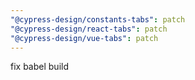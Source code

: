 ```yaml
---
"@cypress-design/constants-tabs": patch
"@cypress-design/react-tabs": patch
"@cypress-design/vue-tabs": patch
---
```


fix babel build
